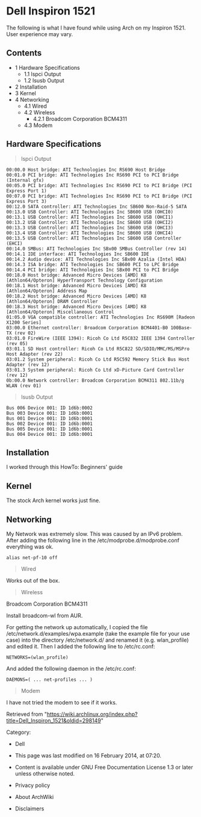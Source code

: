 Dell Inspiron 1521
==================

The following is what I have found while using Arch on my Inspiron 1521.
User experience may vary.

Contents
--------

-   1 Hardware Specifications
    -   1.1 lspci Output
    -   1.2 lsusb Output
-   2 Installation
-   3 Kernel
-   4 Networking
    -   4.1 Wired
    -   4.2 Wireless
        -   4.2.1 Broadcom Corporation BCM4311
    -   4.3 Modem

Hardware Specifications
-----------------------

> lspci Output

    00:00.0 Host bridge: ATI Technologies Inc RS690 Host Bridge
    00:01.0 PCI bridge: ATI Technologies Inc RS690 PCI to PCI Bridge (Internal gfx)
    00:05.0 PCI bridge: ATI Technologies Inc RS690 PCI to PCI Bridge (PCI Express Port 1)
    00:07.0 PCI bridge: ATI Technologies Inc RS690 PCI to PCI Bridge (PCI Express Port 3)
    00:12.0 SATA controller: ATI Technologies Inc SB600 Non-Raid-5 SATA
    00:13.0 USB Controller: ATI Technologies Inc SB600 USB (OHCI0)
    00:13.1 USB Controller: ATI Technologies Inc SB600 USB (OHCI1)
    00:13.2 USB Controller: ATI Technologies Inc SB600 USB (OHCI2)
    00:13.3 USB Controller: ATI Technologies Inc SB600 USB (OHCI3)
    00:13.4 USB Controller: ATI Technologies Inc SB600 USB (OHCI4)
    00:13.5 USB Controller: ATI Technologies Inc SB600 USB Controller (EHCI)
    00:14.0 SMBus: ATI Technologies Inc SBx00 SMBus Controller (rev 14)
    00:14.1 IDE interface: ATI Technologies Inc SB600 IDE
    00:14.2 Audio device: ATI Technologies Inc SBx00 Azalia (Intel HDA)
    00:14.3 ISA bridge: ATI Technologies Inc SB600 PCI to LPC Bridge
    00:14.4 PCI bridge: ATI Technologies Inc SBx00 PCI to PCI Bridge
    00:18.0 Host bridge: Advanced Micro Devices [AMD] K8 [Athlon64/Opteron] HyperTransport Technology Configuration
    00:18.1 Host bridge: Advanced Micro Devices [AMD] K8 [Athlon64/Opteron] Address Map
    00:18.2 Host bridge: Advanced Micro Devices [AMD] K8 [Athlon64/Opteron] DRAM Controller
    00:18.3 Host bridge: Advanced Micro Devices [AMD] K8 [Athlon64/Opteron] Miscellaneous Control
    01:05.0 VGA compatible controller: ATI Technologies Inc RS690M [Radeon X1200 Series]
    03:00.0 Ethernet controller: Broadcom Corporation BCM4401-B0 100Base-TX (rev 02)
    03:01.0 FireWire (IEEE 1394): Ricoh Co Ltd R5C832 IEEE 1394 Controller (rev 05)
    03:01.1 SD Host controller: Ricoh Co Ltd R5C822 SD/SDIO/MMC/MS/MSPro Host Adapter (rev 22)
    03:01.2 System peripheral: Ricoh Co Ltd R5C592 Memory Stick Bus Host Adapter (rev 12)
    03:01.3 System peripheral: Ricoh Co Ltd xD-Picture Card Controller (rev 12)
    0b:00.0 Network controller: Broadcom Corporation BCM4311 802.11b/g WLAN (rev 01)

> lsusb Output

    Bus 006 Device 001: ID 1d6b:0002  
    Bus 003 Device 001: ID 1d6b:0001  
    Bus 001 Device 001: ID 1d6b:0001  
    Bus 002 Device 001: ID 1d6b:0001  
    Bus 005 Device 001: ID 1d6b:0001  
    Bus 004 Device 001: ID 1d6b:0001 

Installation
------------

I worked through this HowTo: Beginners' guide

Kernel
------

The stock Arch kernel works just fine.

Networking
----------

My Network was extremely slow. This was caused by an IPv6 problem. After
adding the following line in the /etc/modprobe.d/modprobe.conf
everything was ok.

    alias net-pf-10 off

> Wired

Works out of the box.

> Wireless

Broadcom Corporation BCM4311

Install broadcom-wl from AUR.

For getting the network up automatically, I copied the file
/etc/network.d/examples/wpa.example (take the example file for your use
case) into the directory /etc/network.d/ and renamed it (e.g.
wlan_profile) and edited it. Then I added the following line to
/etc/rc.conf:

    NETWORKS=(wlan_profile)

And added the following daemon in the /etc/rc.conf:

    DAEMONS=( ... net-profiles ... )

> Modem

I have not tried the modem to see if it works.

Retrieved from
"https://wiki.archlinux.org/index.php?title=Dell_Inspiron_1521&oldid=298149"

Category:

-   Dell

-   This page was last modified on 16 February 2014, at 07:20.
-   Content is available under GNU Free Documentation License 1.3 or
    later unless otherwise noted.
-   Privacy policy
-   About ArchWiki
-   Disclaimers
